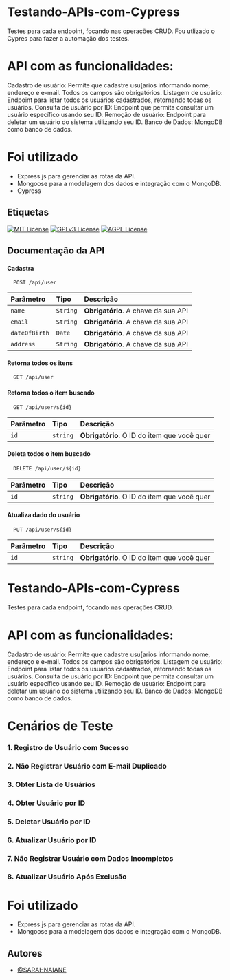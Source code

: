 # Testando-APIs-com-Cypress
Testes para cada endpoint, focando nas operações CRUD. 
Fou utlizado o Cypres para fazer a automação dos testes.

# API com as funcionalidades:
Cadastro de usuário: Permite que  cadastre usu[arios informando nome, endereço e e-mail. Todos os campos são obrigatórios.
Listagem de usuário: Endpoint para listar todos os usuários cadastrados, retornando todas os usuários.
Consulta de usuário por ID: Endpoint que permita consultar um usuário específico usando seu ID.
Remoção de usuário: Endpoint para deletar um usuário do sistema utilizando seu ID.
Banco de Dados:  MongoDB como banco de dados.



# Foi utilizado
- Express.js para gerenciar as rotas da API.
- Mongoose para a modelagem dos dados e integração com o MongoDB.
- Cypress 


  

## Etiquetas


[![MIT License](https://img.shields.io/badge/License-MIT-green.svg)](https://choosealicense.com/licenses/mit/)
[![GPLv3 License](https://img.shields.io/badge/License-GPL%20v3-yellow.svg)](https://opensource.org/licenses/)
[![AGPL License](https://img.shields.io/badge/license-AGPL-blue.svg)](http://www.gnu.org/licenses/agpl-3.0)


## Documentação da API

#### Cadastra 

```http
  POST /api/user
```

| Parâmetro   | Tipo       | Descrição                           |
| :---------- | :--------- | :---------------------------------- |
| `name` | `String` | **Obrigatório**. A chave da sua API |
| `email` | `String` | **Obrigatório**. A chave da sua API |
| `dateOfBirth` | `Date` | **Obrigatório**. A chave da sua API |
| `address` | `String` | **Obrigatório**. A chave da sua API |


#### Retorna todos os itens

```http
  GET /api/user
```


#### Retorna todos o item buscado

```http
  GET /api/user/${id}
```

| Parâmetro   | Tipo       | Descrição                                   |
| :---------- | :--------- | :------------------------------------------ |
| `id`      | `string` | **Obrigatório**. O ID do item que você quer |

#### Deleta todos o item buscado

```http
  DELETE /api/user/${id}
```

| Parâmetro   | Tipo       | Descrição                                   |
| :---------- | :--------- | :------------------------------------------ |
| `id`      | `string` | **Obrigatório**. O ID do item que você quer |

#### Atualiza  dado do usuário

```http
  PUT /api/user/${id}
```

| Parâmetro   | Tipo       | Descrição                                   |
| :---------- | :--------- | :------------------------------------------ |
| `id`      | `string` | **Obrigatório**. O ID do item que você quer |

# Testando-APIs-com-Cypress
Testes para cada endpoint, focando nas operações CRUD. 

# API com as funcionalidades:
Cadastro de usuário: Permite que  cadastre usu[arios informando nome, endereço e e-mail. Todos os campos são obrigatórios.
Listagem de usuário: Endpoint para listar todos os usuários cadastrados, retornando todas os usuários.
Consulta de usuário por ID: Endpoint que permita consultar um usuário específico usando seu ID.
Remoção de usuário: Endpoint para deletar um usuário do sistema utilizando seu ID.
Banco de Dados:  MongoDB como banco de dados.

# Cenários de Teste
### 1. Registro de Usuário com Sucesso
### 2. Não Registrar Usuário com E-mail Duplicado
### 3. Obter Lista de Usuários
### 4. Obter Usuário por ID
### 5. Deletar Usuário por ID
### 6. Atualizar Usuário por ID
### 7. Não Registrar Usuário com Dados Incompletos
### 8. Atualizar Usuário Após Exclusão



# Foi utilizado
- Express.js para gerenciar as rotas da API.
- Mongoose para a modelagem dos dados e integração com o MongoDB.


## Autores
- [@SARAHNAIANE](https://www.github.com/sarahnaiane)

  
